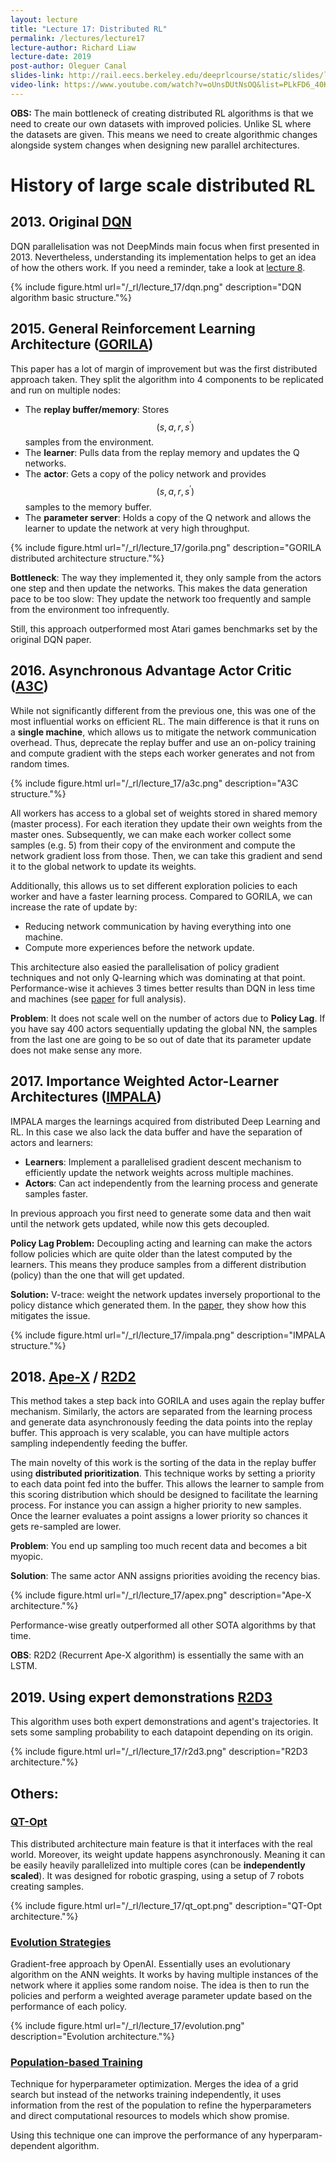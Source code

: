 ```yaml
---
layout: lecture
title: "Lecture 17: Distributed RL"
permalink: /lectures/lecture17
lecture-author: Richard Liaw
lecture-date: 2019
post-author: Oleguer Canal
slides-link: http://rail.eecs.berkeley.edu/deeprlcourse/static/slides/lec-17.pdf
video-link: https://www.youtube.com/watch?v=oUnsDUtNsOQ&list=PLkFD6_40KJIwhWJpGazJ9VSj9CFMkb79A&index=17
---
```

<!--
Disclaimer and authorship:
This article is provided for free only for your personal informational and entertainment purposes. No commercial use of it is allowed.

Please note there might be mistakes. We would be grateful to receive (constructive) criticism if you spot any. You can reach us at: ai.campus.ai@gmail.com or directly open an issue on our github repo: https://github.com/CampusAI/CampusAI.github.io

If considering to use the text please cite the original author/s of the lecture/paper.
Furthermore, please acknowledge our work by adding a link to our website: https://campusai.github.io/ and citing our names: Oleguer Canal and Federico Taschin.
-->

**OBS:** The main bottleneck of creating distributed RL algorithms is that we need to create our own datasets with improved policies. Unlike SL where the datasets are given.
This means we need to create algorithmic changes alongside system changes when designing new parallel architectures.

# History of large scale distributed RL

## 2013. Original [DQN](https://arxiv.org/abs/1312.5602)

DQN parallelisation was not DeepMinds main focus when first presented in 2013.
Nevertheless, understanding its implementation helps to get an idea of how the others work.
If you need a reminder, take a look at [lecture 8](/lectures/lecture8).

{% include figure.html url="/_rl/lecture_17/dqn.png" description="DQN algorithm basic structure."%}

## 2015. General Reinforcement Learning Architecture ([GORILA](https://arxiv.org/abs/1507.04296))

This paper has a lot of margin of improvement but was the first distributed approach taken. 
They split the algorithm into 4 components to be replicated and run on multiple nodes:
- The **replay buffer/memory**: Stores $$(s, a, r, s^\prime)$$ samples from the environment.
- The **learner**: Pulls data from the replay memory and updates the Q networks.
- The **actor**: Gets a copy of the policy network and provides $$(s, a, r, s^\prime)$$ samples to the memory buffer.
- The **parameter server**: Holds a copy of the Q network and allows the learner to update the network at very high throughput.

{% include figure.html url="/_rl/lecture_17/gorila.png" description="GORILA distributed architecture structure."%}

**Bottleneck**:
The way they implemented it, they only sample from the actors one step and then update the networks. This makes the data generation pace to be too slow: They update the network too frequently and sample from the environment too infrequently.

Still, this approach outperformed most Atari games benchmarks set by the original DQN paper.

## 2016. Asynchronous Advantage Actor Critic ([A3C](https://arxiv.org/pdf/1602.01783.pdf))

While not significantly different from the previous one, this was one of the most influential works on efficient RL.
The main difference is that it runs on a **single machine**, which allows us to mitigate the network communication overhead.
Thus, deprecate the replay buffer and use an on-policy training and compute gradient with the steps each worker generates and not from random times.

{% include figure.html url="/_rl/lecture_17/a3c.png" description="A3C structure."%}

All workers has access to a global set of weights stored in shared memory (master process).
For each iteration they update their own weights from the master ones.
Subsequently, we can make each worker collect some samples (e.g. 5) from their copy of the environment and compute the network gradient loss from those.
Then, we can take this gradient and send it to the global network to update its weights.

Additionally, this allows us to set different exploration policies to each worker and have a faster learning process. Compared to GORILA, we can increase the rate of update by:
- Reducing network communication by having everything into one machine.
- Compute more experiences before the network update.

This architecture also easied the parallelisation of policy gradient techniques and not only Q-learning which was dominating at that point.
Performance-wise it achieves 3 times better results than DQN in less time and machines (see [paper](https://arxiv.org/pdf/1602.01783.pdf) for full analysis).

**Problem**: It does not scale well on the number of actors due to **Policy Lag**.
If you have say 400 actors sequentially updating the global NN, the samples from the last one are going to be so out of date that its parameter update does not make sense any more.

## 2017. Importance Weighted Actor-Learner Architectures ([IMPALA](https://arxiv.org/abs/1802.01561))

IMPALA marges the learnings acquired from distributed Deep Learning and RL.
In this case we also lack the data buffer and have the separation of actors and learners:
- **Learners**: Implement a parallelised gradient descent mechanism to efficiently update the network weights across multiple machines.
- **Actors**: Can act independently from the learning process and generate samples faster.

In previous approach you first need to generate some data and then wait until the network gets updated, while now this gets decoupled.

**Policy Lag Problem:** Decoupling acting and learning can make the actors follow policies which are quite older than the latest computed by the learners.
This means they produce samples from a different distribution (policy) than the one that will get updated.

**Solution:** V-trace: weight the network updates inversely proportional to the policy distance which generated them. In the [paper](https://arxiv.org/abs/1802.01561), they show how this mitigates the issue.

{% include figure.html url="/_rl/lecture_17/impala.png" description="IMPALA structure."%}

## 2018. [Ape-X](https://arxiv.org/abs/1803.00933) / [R2D2](https://openreview.net/pdf?id=r1lyTjAqYX)

This method takes a step back into GORILA and uses again the replay buffer mechanism.
Similarly, the actors are separated from the learning process and generate data asynchronously feeding the data points into the replay buffer.
This approach is very scalable, you can have multiple actors sampling independently feeding the buffer.

The main novelty of this work is the sorting of the data in the replay buffer using **distributed prioritization**.
This technique works by setting a priority to each data point fed into the buffer.
This allows the learner to sample from this scoring distribution which should be designed to facilitate the learning process.
For instance you can assign a higher priority to new samples.
Once the learner evaluates a point assigns a lower priority so chances it gets re-sampled are lower.

**Problem**: You end up sampling too much recent data and becomes a bit myopic.

**Solution**: The same actor ANN assigns priorities avoiding the recency bias.

{% include figure.html url="/_rl/lecture_17/apex.png" description="Ape-X architecture."%}

Performance-wise greatly outperformed all other SOTA algorithms by that time.

**OBS**: R2D2 (Recurrent Ape-X algorithm) is essentially the same with an LSTM.

## 2019. Using expert demonstrations [R2D3](https://arxiv.org/abs/1909.01387)

This algorithm uses both expert demonstrations and agent's trajectories.
It sets some sampling probability to each datapoint depending on its origin.

{% include figure.html url="/_rl/lecture_17/r2d3.png" description="R2D3 architecture."%}

## Others:

### [QT-Opt](https://arxiv.org/pdf/1806.10293.pdf)

This distributed architecture main feature is that it interfaces with the real world.
Moreover, its weight update happens asynchronously.
Meaning it can be easily heavily parallelized into multiple cores (can be **independently scaled**).
It was designed for robotic grasping, using a setup of 7 robots creating samples.

{% include figure.html url="/_rl/lecture_17/qt_opt.png" description="QT-Opt architecture."%}


### [Evolution Strategies](https://arxiv.org/abs/1703.03864)

Gradient-free approach by OpenAI.
Essentially uses an evolutionary algorithm on the ANN weights.
It works by having  multiple instances of the network where it applies some random noise.
The idea is then to run the policies and perform a weighted average parameter update based on the performance of each policy.

{% include figure.html url="/_rl/lecture_17/evolution.png" description="Evolution architecture."%}

### [Population-based Training](https://deepmind.com/blog/article/population-based-training-neural-networks)

Technique for hyperparameter optimization.
Merges the idea of a grid search but instead of the networks training independently, it uses information from the rest of the population to refine the hyperparameters and direct computational resources to models which show promise.

Using this technique one can improve the performance of any hyperparam-dependent algorithm.